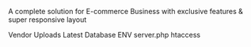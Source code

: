 A complete solution for E-commerce Business with exclusive features & super responsive layout


Vendor
Uploads
Latest Database
ENV
server.php
htaccess

